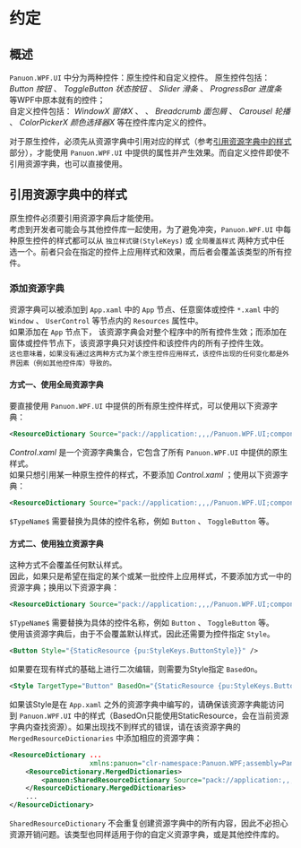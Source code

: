 # 约定

## 概述

`Panuon.WPF.UI` 中分为两种控件：原生控件和自定义控件。
原生控件包括： _Button 按钮_ 、 _ToggleButton 状态按钮_ 、 _Slider 滑条_ 、 _ProgressBar 进度条_ 等WPF中原本就有的控件；  
自定义控件包括： _WindowX 窗体X_ 、 、 _Breadcrumb 面包屑_ 、 _Carousel 轮播_ 、 _ColorPickerX 颜色选择器X_ 等在控件库内定义的控件。  

对于原生控件，必须先从资源字典中引用对应的样式（参考[引用资源字典中的样式](#引用资源字典中的样式)部分），才能使用 `Panuon.WPF.UI` 中提供的属性并产生效果。而自定义控件即使不引用资源字典，也可以直接使用。  

## 引用资源字典中的样式

原生控件必须要引用资源字典后才能使用。  
考虑到开发者可能会与其他控件库一起使用，为了避免冲突，`Panuon.WPF.UI` 中每种原生控件的样式都可以从 `独立样式键(StyleKeys)` 或 `全局覆盖样式` 两种方式中任选一个。前者只会在指定的控件上应用样式和效果，而后者会覆盖该类型的所有控件。  

### 添加资源字典

资源字典可以被添加到 `App.xaml` 中的 `App` 节点、任意窗体或控件 `*.xaml` 中的 `Window` 、 `UserControl` 等节点内的 `Resources` 属性中。  
如果添加在 `App` 节点下， 该资源字典会对整个程序中的所有控件生效；而添加在窗体或控件节点下，该资源字典只对该控件和该控件内的所有子控件生效。  
`这也意味着，如果没有通过这两种方式为某个原生控件应用样式，该控件出现的任何变化都是外界因素（例如其他控件库）导致的。`  

#### 方式一、使用全局资源字典  

要直接使用 `Panuon.WPF.UI` 中提供的所有原生控件样式，可以使用以下资源字典：
```xml
<ResourceDictionary Source="pack://application:,,,/Panuon.WPF.UI;component/Control.xaml" />
```
_Control.xaml_ 是一个资源字典集合，它包含了所有 `Panuon.WPF.UI` 中提供的原生样式。  
如果只想引用某一种原生控件的样式，不要添加 _Control.xaml_ ；使用以下资源字典：
```xml
<ResourceDictionary Source="pack://application:,,,/Panuon.WPF.UI;component/$TypeName$.xaml" />
```
`$TypeName$` 需要替换为具体的控件名称，例如 `Button` 、 `ToggleButton` 等。  

#### 方式二、使用独立资源字典  

这种方式不会覆盖任何默认样式。  
因此，如果只是希望在指定的某个或某一批控件上应用样式，不要添加方式一中的资源字典；换用以下资源字典：
```xml
<ResourceDictionary Source="pack://application:,,,/Panuon.WPF.UI;component/$TypeName$Style.xaml" />
```
`$TypeName$` 需要替换为具体的控件名称，例如 `Button` 、 `ToggleButton` 等。  
使用该资源字典后，由于不会覆盖默认样式，因此还需要为控件指定 `Style`。  
```xml
<Button Style="{StaticResource {pu:StyleKeys.ButtonStyle}}" />
```
如果要在现有样式的基础上进行二次编辑，则需要为Style指定 `BasedOn`。
```xml
<Style TargetType="Button" BasedOn="{StaticResource {pu:StyleKeys.ButtonStyle}}" />
```
如果该Style是在 `App.xaml` 之外的资源字典中编写的，请确保该资源字典能访问到 `Panuon.WPF.UI` 中的样式（BasedOn只能使用StaticResource，会在当前资源字典内查找资源）。如果出现找不到样式的错误，请在该资源字典的 `MergedResourceDictionaries` 中添加相应的资源字典：
```xml
<ResourceDictionary ...
                    xmlns:panuon="clr-namespace:Panuon.WPF;assembly=Panuon.WPF">
    <ResourceDictionary.MergedDictionaries>
        <panuon:SharedResourceDictionary Source="pack://application:,,,/Panuon.WPF.UI;component/Styles/ButtonStyle.xaml" />
    </ResourceDictionary.MergedDictionaries>
    ...
</ResourceDictionary>
```
`SharedResourceDictionary` 不会重复创建资源字典中的所有内容，因此不必担心资源开销问题。该类型也同样适用于你的自定义资源字典，或是其他控件库的。  